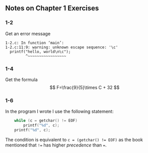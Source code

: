## Notes on Chapter 1 Exercises

### 1-2

Get an error message

```
1-2.c: In function ‘main’:
1-2.c:11:9: warning: unknown escape sequence: '\c'
  printf("hello, world\n\c");
         ^~~~~~~~~~~~~~~~~~
```

### 1-4

Get the formula
$$
F=\frac{9}{5}\times C + 32
$$

### 1-6

In the program I wrote I use the following statement:

```c
	while (c = getchar() != EOF)
		printf("%d", c);
	printf("%d", c);
```

The condition is equivalent to `c = (getchar() != EOF)` as the book mentioned that `!=` has higher *precedence* than `=`.